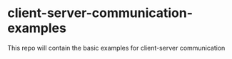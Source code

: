 # client-server-communication-examples
This repo will contain the basic examples for client-server communication
